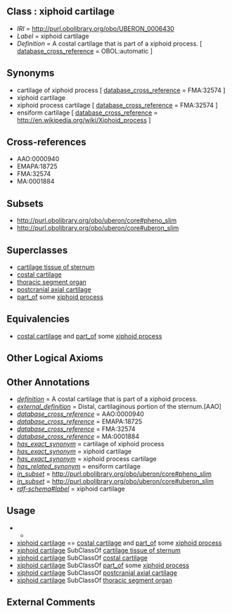 
## Class : xiphoid cartilage

 * *IRI* = http://purl.obolibrary.org/obo/UBERON_0006430
 * *Label* = xiphoid cartilage
 * *Definition* = A costal cartilage that is part of a xiphoid process. [ [database_cross_reference](../../ef/oboInOwl#hasDbXref.md) = OBOL:automatic ]

## Synonyms

 * cartilage of xiphoid process [ [database_cross_reference](../../ef/oboInOwl#hasDbXref.md) = FMA:32574 ]
 * xiphoid cartilage
 * xiphoid process cartilage [ [database_cross_reference](../../ef/oboInOwl#hasDbXref.md) = FMA:32574 ]
 * ensiform cartilage [ [database_cross_reference](../../ef/oboInOwl#hasDbXref.md) = http://en.wikipedia.org/wiki/Xiphoid_process ]

## Cross-references

 * AAO:0000940
 * EMAPA:18725
 * FMA:32574
 * MA:0001884

## Subsets

 * http://purl.obolibrary.org/obo/uberon/core#pheno_slim
 * http://purl.obolibrary.org/obo/uberon/core#uberon_slim

## Superclasses

 * [cartilage tissue of sternum](../../UBERON/98/UBERON_0000398.md)
 * [costal cartilage](../../UBERON/36/UBERON_0002236.md)
 * [thoracic segment organ](../../UBERON/81/UBERON_0005181.md)
 * [postcranial axial cartilage](../../UBERON/57/UBERON_2001457.md)
 * [part_of](../../BFO/50/BFO_0000050.md) some [xiphoid process](../../UBERON/07/UBERON_0002207.md)

## Equivalencies

 * [costal cartilage](../../UBERON/36/UBERON_0002236.md) and [part_of](../../BFO/50/BFO_0000050.md) some [xiphoid process](../../UBERON/07/UBERON_0002207.md)

## Other Logical Axioms


## Other Annotations

 * *[definition](../../IAO/15/IAO_0000115.md)* = A costal cartilage that is part of a xiphoid process.
 * *[external_definition](../../UBPROP/01/UBPROP_0000001.md)* = Distal, cartilaginous portion of the sternum.[AAO]
 * *[database_cross_reference](../../ef/oboInOwl#hasDbXref.md)* = AAO:0000940
 * *[database_cross_reference](../../ef/oboInOwl#hasDbXref.md)* = EMAPA:18725
 * *[database_cross_reference](../../ef/oboInOwl#hasDbXref.md)* = FMA:32574
 * *[database_cross_reference](../../ef/oboInOwl#hasDbXref.md)* = MA:0001884
 * *[has_exact_synonym](../../ym/oboInOwl#hasExactSynonym.md)* = cartilage of xiphoid process
 * *[has_exact_synonym](../../ym/oboInOwl#hasExactSynonym.md)* = xiphoid cartilage
 * *[has_exact_synonym](../../ym/oboInOwl#hasExactSynonym.md)* = xiphoid process cartilage
 * *[has_related_synonym](../../ym/oboInOwl#hasRelatedSynonym.md)* = ensiform cartilage
 * *[in_subset](../../et/oboInOwl#inSubset.md)* = http://purl.obolibrary.org/obo/uberon/core#pheno_slim
 * *[in_subset](../../et/oboInOwl#inSubset.md)* = http://purl.obolibrary.org/obo/uberon/core#uberon_slim
 * *[rdf-schema#label](../../el/rdf-schema#label.md)* = xiphoid cartilage

## Usage

 * -
 * [xiphoid cartilage](../../UBERON/30/UBERON_0006430.md) == [costal cartilage](../../UBERON/36/UBERON_0002236.md) and [part_of](../../BFO/50/BFO_0000050.md) some [xiphoid process](../../UBERON/07/UBERON_0002207.md)
 * [xiphoid cartilage](../../UBERON/30/UBERON_0006430.md) SubClassOf [cartilage tissue of sternum](../../UBERON/98/UBERON_0000398.md)
 * [xiphoid cartilage](../../UBERON/30/UBERON_0006430.md) SubClassOf [costal cartilage](../../UBERON/36/UBERON_0002236.md)
 * [xiphoid cartilage](../../UBERON/30/UBERON_0006430.md) SubClassOf [part_of](../../BFO/50/BFO_0000050.md) some [xiphoid process](../../UBERON/07/UBERON_0002207.md)
 * [xiphoid cartilage](../../UBERON/30/UBERON_0006430.md) SubClassOf [postcranial axial cartilage](../../UBERON/57/UBERON_2001457.md)
 * [xiphoid cartilage](../../UBERON/30/UBERON_0006430.md) SubClassOf [thoracic segment organ](../../UBERON/81/UBERON_0005181.md)

## External Comments


